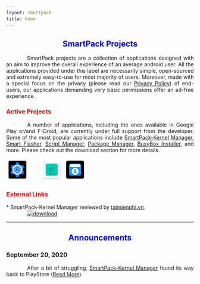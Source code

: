 ```yaml
---
layout: smartpack
title: Home
---
```


<style>
    tab1 { padding-left: 4em; }
</style>

<h2 style="color: blue; text-align: center">SmartPack Projects</h2>

<p style="text-align: justify;"><tab1>SmartPack projects are a collection of applications designed with an aim to improve the overall experience of an average android user. All the applications provided under this label are necessarily simple, open-sourced and extremely easy-to-use for most majority of users. Moreover, made with a special focus on the privacy (please read our <a href="{{ site.github.url }}/privacy-policy/">Privacy Policy</a>) of end-users, our applications demanding very basic permissions offer an ad-free experience.</tab1></p>

<h3 style="color: red">Active Projects</h3>

<p style="text-align: justify;"><tab1>A number of applications, including the ones available in Google Play or/and F-Droid, are currently under full support from the developer. Some of the most popular applications include <a href="{{ site.github.url }}/spkm/">SmartPack-Kernel Manager</a>, <a href="{{ site.github.url }}/smartflasher/">Smart Flasher</a>, <a href="{{ site.github.url }}/scriptmanager/">Script Manager</a>, <a href="{{ site.github.url }}/pm/">Package Manager</a>, <a href="{{ site.github.url }}/bbi/">BusyBox Installer</a>, and more. Please check out the download section for more details.</tab1></p>

<p><a href="https://play.google.com/store/apps/details?id=com.smartpack.kernelmanager.release" target="_blank"><img src="https://github.com/SmartPack/SmartPack-Kernel-Manager/blob/master/app/src/main/ic_launcher-web.png?raw=true" alt="" height="60" /></a> <a href="https://play.google.com/store/apps/details?id=com.smartpack.scriptmanager" target="_blank"><img src="https://github.com/SmartPack/ScriptManager/blob/master/app/src/main/ic_launcher-web.png?raw=true" alt="" height="60" /></a> <a href="https://play.google.com/store/apps/details?id=com.smartpack.packagemanager" target="_blank"><img src="https://github.com/SmartPack/PackageManager/blob/master/app/src/main/ic_launcher-web.png?raw=true" alt="" height="60" /></a> <a href="https://play.google.com/store/apps/details?id=com.smartpack.smartflasher" target="_blank"><img src="https://github.com/SmartPack/SmartFlasher/blob/master/app/src/main/res/mipmap-xxxhdpi/ic_launcher.png?raw=true" alt="" height="60" /></a> <a href="https://play.google.com/store/apps/details?id=com.smartpack.kernelprofiler" target="_blank"><img src="https://github.com/SmartPack/KernelProfiler/blob/master/app/src/main/res/mipmap-xxxhdpi/ic_launcher.png?raw=true" alt="" height="60" /></a> <a href="https://play.google.com/store/apps/details?id=com.smartpack.busyboxinstaller" target="_blank"><img src="https://github.com/SmartPack/BusyBox-Installer/blob/master/app/src/main/res/mipmap-xxxhdpi/ic_launcher.png?raw=true" alt="" height="60" /></a> <a href="https://play.google.com/store/apps/details?id=com.sunilpaulmathew.snotz" target="_blank"><img src="https://github.com/sunilpaulmathew/sNotz/blob/master/app/src/main/ic_launcher-playstore.png?raw=true" alt="" height="60" /></a> <a href="https://play.google.com/store/apps/details?id=com.sunilpaulmathew.translator" target="_blank"><img src="https://github.com/sunilpaulmathew/Translator/blob/master/app/src/main/res/mipmap-xxxhdpi/ic_launcher.png?raw=true" alt="" height="60" /></a> <a href="https://play.google.com/store/apps/details?id=com.sunilpaulmathew.researchgateclient" target="_blank"><img src="https://github.com/sunilpaulmathew/RG-Client/blob/master/app/src/main/res/mipmap-xxxhdpi/ic_launcher.png?raw=true" alt="" height="60" /></a> <a href="https://play.google.com/store/apps/details?id=com.smartpack.donate" target="_blank"><img src="https://github.com/SmartPack/SmartPack.github.io/blob/master/asset/pic009.png?raw=true" alt="" height="60" /></a> <a href="https://f-droid.org/packages/com.sunilpaulmathew.debloater" target="_blank"><img src="https://github.com/sunilpaulmathew/De-Bloater/blob/master/app/src/main/res/mipmap-xxxhdpi/ic_launcher.png?raw=true" alt="" height="60" /></a></p>

<h3 style="color: red">External Links</h3>
* SmartPack-Kernel Manager reviewed by <a href="https://taimienphi.vn/download-smartpack-kernel-manager-91478">taimienphi.vn</a>.
<tab1><a href="https://taimienphi.vn" title="download"><img src="https://taimienphi.vn/Images/bn/reviewed/tmp2.png" title="awarded 5 Stars at Taimienphi" alt="download" /></a></tab1>

<hr>

<h2 style="color: blue; text-align: center">Announcements</h2>

<h3 style="text-align: left">September 20, 2020</h3>

<p style="text-align: justify;"><tab1>After a bit of struggling, <a href="{{ site.github.url }}/spkm/" target="_blank">SmartPack-Kernel Manager</a> found its way back to PlayStore (<a href="{{ site.github.url }}/announcements">Read More</a>).</tab1></p>
